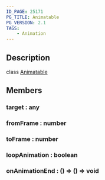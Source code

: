 ```yaml
---
ID_PAGE: 25171
PG_TITLE: Animatable
PG_VERSION: 2.1
TAGS:
    - Animation
---
```

## Description

class [Animatable](/classes/3.1/Animatable)



## Members

### target : any


### fromFrame : number


### toFrame : number


### loopAnimation : boolean


### onAnimationEnd : () =&gt; () =&gt; void


